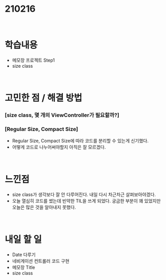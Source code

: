 # 210216

<br>

# 학습내용

- 메모장 프로젝트 Step1
- size class

<br>

# 고민한  점 / 해결  방법

### [size class, 몇 개의 ViewController가 필요할까?]

### [Regular Size, Compact Size]

- Regular Size, Compact Size에 따라 코드를 분리할 수 있는게 신기했다.
- 어떻게 코드로 나누어써야할지 아직은 잘 모르겠다.

<br>

# 느낀점

- size class가 생각보다 잘 안 다루어진다. 내일 다시 차근차근 살펴보아야겠다.
- 오늘 열심히 코드를 썼는데 빈약한 TIL을 쓰게 되었다. 궁금한 부분이 꽤 있었지만 오늘은 많은 것을 알아내지 못했다.

<br>

# 내일 할 일

- Date 다루기
- 네비게이션 컨트롤러 코드 구현
- 메모장 Title
- size class
